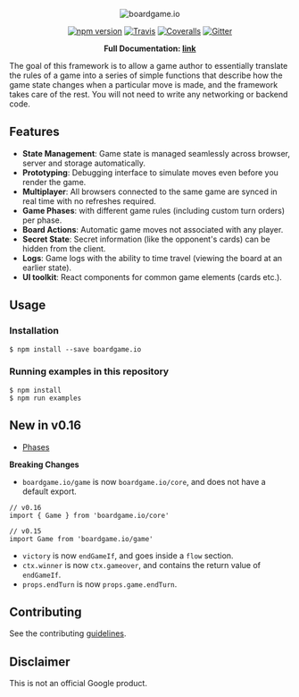 <p align="center">
  <img src="https://raw.githubusercontent.com/google/boardgame.io/master/docs/logo.svg?sanitize=true" alt="boardgame.io" />
</p>

<p align="center">
<a href="https://www.npmjs.com/package/boardgame.io"><img src="https://badge.fury.io/js/boardgame.io.svg" alt="npm version" /></a>
<a href="https://travis-ci.org/google/boardgame.io"><img src="https://img.shields.io/travis/google/boardgame.io/master.svg" alt="Travis" /></a>
<a href="https://coveralls.io/github/google/boardgame.io?branch=master"><img src="https://img.shields.io/coveralls/google/boardgame.io.svg" alt="Coveralls" /></a>
<a href="https://gitter.im/boardgame-io"><img src="https://badges.gitter.im/boardgame-io.svg" alt="Gitter" /></a>
</p>

<p align="center">
  <strong>Full Documentation: <a href="https://google.github.io/boardgame.io">link</a></strong>
</p>

The goal of this framework is to allow a game author to
essentially translate the rules of a game into a series of
simple functions that describe how the game state changes
when a particular move is made, and the framework takes
care of the rest. You will not need to write any
networking or backend code.

## Features

* **State Management**: Game state is managed seamlessly across browser, server and storage automatically.
* **Prototyping**: Debugging interface to simulate moves even before you render the game.
* **Multiplayer**: All browsers connected to the same game are synced in real time with no refreshes required.
* **Game Phases**: with different game rules (including custom turn orders) per phase.
* **Board Actions**: Automatic game moves not associated with any player.
* **Secret State**: Secret information (like the opponent's cards) can be hidden from the client.
* **Logs**: Game logs with the ability to time travel (viewing the board at an earlier state).
* **UI toolkit**: React components for common game elements (cards etc.).

## Usage

### Installation

```
$ npm install --save boardgame.io
```

### Running examples in this repository

```
$ npm install
$ npm run examples
```

## New in v0.16

- [Phases](http://boardgame.io/#/phases)

**Breaking Changes**

- `boardgame.io/game` is now `boardgame.io/core`, and does not have a default export.

```
// v0.16
import { Game } from 'boardgame.io/core'
```

```
// v0.15
import Game from 'boardgame.io/game'
```

- `victory` is now `endGameIf`, and goes inside a `flow` section.
- `ctx.winner` is now `ctx.gameover`, and contains the return value of `endGameIf`.
- `props.endTurn` is now `props.game.endTurn`.

## Contributing

See the contributing [guidelines](CONTRIBUTING.md).

## Disclaimer

This is not an official Google product.
